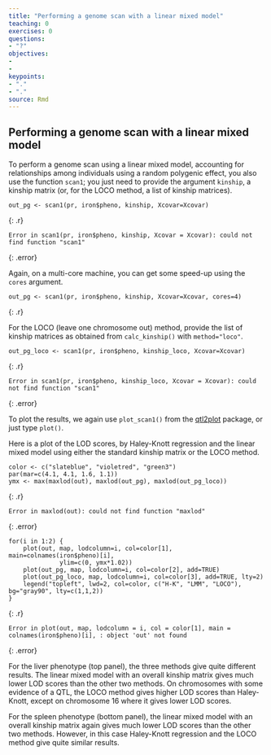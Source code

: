 ```yaml
---
title: "Performing a genome scan with a linear mixed model"
teaching: 0
exercises: 0
questions:
- "?"
objectives:
- 
- 
keypoints:
- "."
- "."
source: Rmd
---
```




## Performing a genome scan with a linear mixed model

To perform a genome scan using a linear mixed model, accounting for
relationships among individuals using a random polygenic effect, you also use
the function `scan1`; you just need to provide the argument `kinship`,
a kinship matrix (or, for the LOCO method, a list of kinship
matrices).


~~~
out_pg <- scan1(pr, iron$pheno, kinship, Xcovar=Xcovar)
~~~
{: .r}



~~~
Error in scan1(pr, iron$pheno, kinship, Xcovar = Xcovar): could not find function "scan1"
~~~
{: .error}

Again, on a multi-core machine, you can get some speed-up using the
`cores` argument.


~~~
out_pg <- scan1(pr, iron$pheno, kinship, Xcovar=Xcovar, cores=4)
~~~
{: .r}

For the LOCO (leave one chromosome out) method, provide the list of
kinship matrices as obtained from `calc_kinship()` with
`method="loco"`.


~~~
out_pg_loco <- scan1(pr, iron$pheno, kinship_loco, Xcovar=Xcovar)
~~~
{: .r}



~~~
Error in scan1(pr, iron$pheno, kinship_loco, Xcovar = Xcovar): could not find function "scan1"
~~~
{: .error}

To plot the results, we again use `plot_scan1()` from the
[qtl2plot](https://github.com/rqtl/qtl2plot) package, or just type `plot()`.

Here is a plot of the LOD scores, by Haley-Knott regression and the linear
mixed model using either the standard kinship matrix or the LOCO
method.


~~~
color <- c("slateblue", "violetred", "green3")
par(mar=c(4.1, 4.1, 1.6, 1.1))
ymx <- max(maxlod(out), maxlod(out_pg), maxlod(out_pg_loco))
~~~
{: .r}



~~~
Error in maxlod(out): could not find function "maxlod"
~~~
{: .error}



~~~
for(i in 1:2) {
    plot(out, map, lodcolumn=i, col=color[1], main=colnames(iron$pheno)[i],
              ylim=c(0, ymx*1.02))
    plot(out_pg, map, lodcolumn=i, col=color[2], add=TRUE)
    plot(out_pg_loco, map, lodcolumn=i, col=color[3], add=TRUE, lty=2)
    legend("topleft", lwd=2, col=color, c("H-K", "LMM", "LOCO"), bg="gray90", lty=c(1,1,2))
}
~~~
{: .r}



~~~
Error in plot(out, map, lodcolumn = i, col = color[1], main = colnames(iron$pheno)[i], : object 'out' not found
~~~
{: .error}

For the liver phenotype (top panel), the three methods give quite
different results. The linear mixed model with an overall kinship
matrix gives much lower LOD scores than the other two methods.  On
chromosomes with some evidence of a QTL, the LOCO method gives higher
LOD scores than Haley-Knott, except on chromosome 16 where it gives
lower LOD scores.

For the spleen phenotype (bottom panel), the linear mixed model with an
overall kinship matrix again gives much lower LOD scores than the
other two methods. However, in this case Haley-Knott regression and
the LOCO method give quite similar results.
